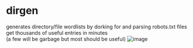 # dirgen
generates directory/file wordlists by dorking for and parsing robots.txt files  
get thousands of useful entries in minutes  
(a few will be garbage but most should be useful)
![image](https://user-images.githubusercontent.com/107813117/194118044-5eeb3214-0f9d-4294-870e-b1777fa5ea59.png)
